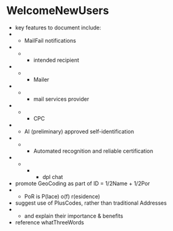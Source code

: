 # WelcomeNewUsers
* key features to document include:
* * MailFail notifications
* * * intended recipient
* * * Mailer
* * * mail services provider
* * * CPC
* * AI (preliminary) approved self-identification
* * * Automated recognition and reliable certification
* * * * dpl chat
* promote GeoCoding as part of ID = 1/2Name + 1/2Por
* * PoR is P(lace) o(f) r(esidence)
* suggest use of PlusCodes, rather than traditional Addresses
* * and explain their importance & benefits
* reference whatThreeWords
